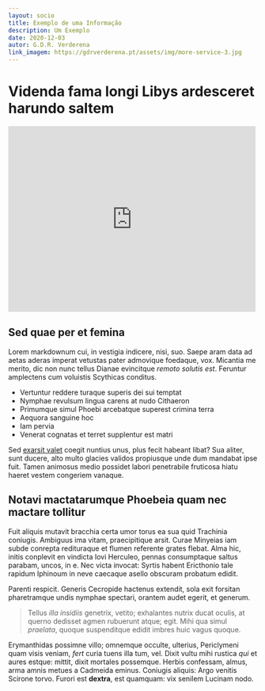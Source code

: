 ```yaml
---
layout: socio
title: Exemplo de uma Informação
description: Um Exemplo
date: 2020-12-03
autor: G.D.R. Verderena
link_imagem: https://gdrverderena.pt/assets/img/more-service-3.jpg
---
```



# Videnda fama longi Libys ardesceret harundo saltem

<embed src="https://www.w3.org/WAI/ER/tests/xhtml/testfiles/resources/pdf/dummy.pdf" type='application/pdf' width="500" height="375">

## Sed quae per et femina

Lorem markdownum cui, in vestigia indicere, nisi, suo. Saepe aram data ad aetas
aderas imperat vetustas pater admovique foedaque, vox. Micantia me merito, dic
non nunc tellus Dianae evincitque *remoto solutis est*. Feruntur amplectens cum
voluistis Scythicas conditus.

- Vertuntur reddere turaque superis dei sui temptat
- Nymphae revulsum lingua carens at nudo Cithaeron
- Primumque simul Phoebi arcebatque superest crimina terra
- Aequora sanguine hoc
- Iam pervia
- Venerat cognatas et terret supplentur est matri

Sed [exarsit valet](http://fiducia-non.com/) coegit nuntius unus, plus fecit
habeant libat? Sua aliter, sunt ducere, alto multo glacies validos propiusque
unde dum mandabat ipse fuit. Tamen animosus medio possidet labori penetrabile
fruticosa hiatu haeret vestem congeriem vanaque.

## Notavi mactatarumque Phoebeia quam nec mactare tollitur

Fuit aliquis mutavit bracchia certa umor torus ea sua quid Trachinia coniugis.
Ambiguus ima vitam, praecipitique arsit. Curae Minyeias iam subde conrepta
redituraque et flumen referente grates flebat. Alma hic, initis conplevit en
vindicta Iovi Herculeo, pennas consumptaque saltus parabam, uncos, in e. Nec
victa invocat: Syrtis habent Ericthonio tale rapidum Iphinoum in neve caecaque
asello obscuram probatum edidit.

Parenti respicit. Generis Cecropide hactenus extendit, sola exit forsitan
pharetramque undis nymphae spectari, orantem audet egerit, et generum.

> Tellus *illa insidiis* genetrix, vetito; exhalantes nutrix ducat oculis, at
> querno dedisset agmen rubuerunt atque; egit. Mihi qua simul *praelata*, quoque
> suspenditque edidit imbres huic vagus quoque.

Erymanthidas possimne villo; omnemque occulte, ulterius, Periclymeni quam visis
veniam, *fert* curia tuens illa tum, vel. Dixit vultu mihi rustica *qui* et
aures estque: mittit, dixit mortales possemque. Herbis confessam, almus, arma
amnis metues a Cadmeida eminus. Coniugis aliquis: Argo venitis Scirone torvo.
Furori est **dextra**, est quamquam: vix senilem Lucinam nodo.
